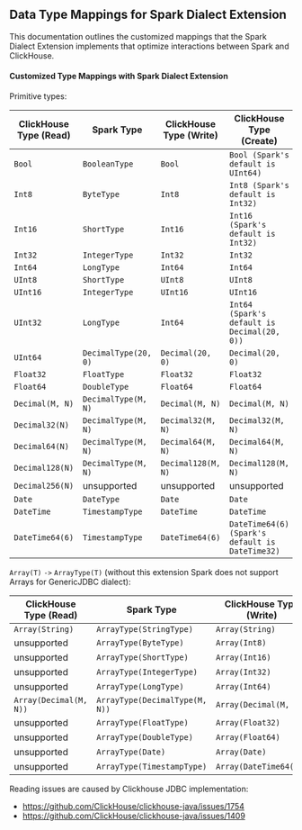 ## Data Type Mappings for Spark Dialect Extension

This documentation outlines the customized mappings that the Spark Dialect Extension implements that optimize interactions between Spark and ClickHouse.

#### Customized Type Mappings with Spark Dialect Extension

Primitive types:

| ClickHouse Type (Read) | Spark Type           | ClickHouse Type (Write) | ClickHouse Type (Create)                        |
|------------------------|----------------------|-------------------------|-------------------------------------------------|
| `Bool`                 | `BooleanType`        | `Bool`                  | `Bool (Spark's default is UInt64)`              |
| `Int8`                 | `ByteType`           | `Int8`                  | `Int8 (Spark's default is Int32)`               |
| `Int16`                | `ShortType`          | `Int16`                 | `Int16 (Spark's default is Int32)`              |
| `Int32`                | `IntegerType`        | `Int32`                 | `Int32`                                         |
| `Int64`                | `LongType`           | `Int64`                 | `Int64`                                         |
| `UInt8`                | `ShortType`          | `UInt8`                 | `UInt8`                                         |
| `UInt16`               | `IntegerType`        | `UInt16`                | `UInt16`                                        |
| `UInt32`               | `LongType`           | `Int64`                 | `Int64 (Spark's default is Decimal(20, 0))`     |
| `UInt64`               | `DecimalType(20, 0)` | `Decimal(20, 0)`        | `Decimal(20, 0)`                                |
| `Float32`              | `FloatType`          | `Float32`               | `Float32`                                       |
| `Float64`              | `DoubleType`         | `Float64`               | `Float64`                                       |
| `Decimal(M, N)`        | `DecimalType(M, N)`  | `Decimal(M, N)`         | `Decimal(M, N)`                                 |
| `Decimal32(N)`         | `DecimalType(M, N)`  | `Decimal32(M, N)`       | `Decimal32(M, N)`                               |
| `Decimal64(N)`         | `DecimalType(M, N)`  | `Decimal64(M, N)`       | `Decimal64(M, N)`                               |
| `Decimal128(N)`        | `DecimalType(M, N)`  | `Decimal128(M, N)`      | `Decimal128(M, N)`                              |
| `Decimal256(N)`        | unsupported          | unsupported             | unsupported                                     |
| `Date`                 | `DateType`           | `Date`                  | `Date`                                          |
| `DateTime`             | `TimestampType`      | `DateTime`              | `DateTime`                                      |
| `DateTime64(6)`        | `TimestampType`      | `DateTime64(6)`         | `DateTime64(6) (Spark's default is DateTime32)` |


``Array(T)`` `->` ``ArrayType(T)`` (without this extension Spark does not support Arrays for GenericJDBC dialect):

| ClickHouse Type (Read) | Spark Type                     | ClickHouse Type (Write) | ClickHouse Type (Create) |
|------------------------|--------------------------------|-------------------------|--------------------------|
| `Array(String)`        | `ArrayType(StringType)`        | `Array(String)`         | `Array(String)`          |
| unsupported            | `ArrayType(ByteType)`          | `Array(Int8)`           | `Array(Int8)`            |
| unsupported            | `ArrayType(ShortType)`         | `Array(Int16)`          | `Array(Int16)`           |
| unsupported            | `ArrayType(IntegerType)`       | `Array(Int32)`          | `Array(Int32)`           |
| unsupported            | `ArrayType(LongType)`          | `Array(Int64)`          | `Array(Int64)`           |
| `Array(Decimal(M, N))` | `ArrayType(DecimalType(M, N))` | `Array(Decimal(M, N))`  | `Array(Decimal(M, N))`   |
| unsupported            | `ArrayType(FloatType)`         | `Array(Float32)`        | `Array(Float32)`         |
| unsupported            | `ArrayType(DoubleType)`        | `Array(Float64)`        | `Array(Float64)`         |
| unsupported            | `ArrayType(Date)`              | `Array(Date)`           | `Array(Date)`            |
| unsupported            | `ArrayType(TimestampType)`     | `Array(DateTime64(6))`  | `Array(DateTime64(6))`   |

Reading issues are caused by Clickhouse JDBC implementation:
* https://github.com/ClickHouse/clickhouse-java/issues/1754
* https://github.com/ClickHouse/clickhouse-java/issues/1409

